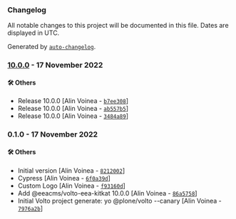 ### Changelog

All notable changes to this project will be documented in this file. Dates are displayed in UTC.

Generated by [`auto-changelog`](https://github.com/CookPete/auto-changelog).

### [10.0.0](https://github.com/eea/demo-kitkat-frontend/compare/0.1.0...10.0.0) - 17 November 2022

#### :hammer_and_wrench: Others

- Release 10.0.0 [Alin Voinea - [`b7ee308`](https://github.com/eea/demo-kitkat-frontend/commit/b7ee3084ad281ef8ba9b02bc22f36b7033089c7d)]
- Release 10.0.0 [Alin Voinea - [`ab557b5`](https://github.com/eea/demo-kitkat-frontend/commit/ab557b5edc37278e1465049bbe6a3c7a2991353f)]
- Release 10.0.0 [Alin Voinea - [`3484a89`](https://github.com/eea/demo-kitkat-frontend/commit/3484a896ce382110e924605cd922130c0ff07b62)]
### 0.1.0 - 17 November 2022

#### :hammer_and_wrench: Others

- Initial version [Alin Voinea - [`8212002`](https://github.com/eea/demo-kitkat-frontend/commit/82120028c8e4d2e10be3135bee02ed40d7d96904)]
- Cypress [Alin Voinea - [`6f0a39d`](https://github.com/eea/demo-kitkat-frontend/commit/6f0a39d6e61732da54183537b67859f04910fa07)]
- Custom Logo [Alin Voinea - [`f93160d`](https://github.com/eea/demo-kitkat-frontend/commit/f93160df41b406973f6e4348eed88950a3ba2906)]
- Add @eeacms/volto-eea-kitkat 10.0.0 [Alin Voinea - [`86a5758`](https://github.com/eea/demo-kitkat-frontend/commit/86a575889efea0c194b8619a0ef56edeec6b632b)]
- Initial Volto project generate: yo @plone/volto --canary [Alin Voinea - [`7976a2b`](https://github.com/eea/demo-kitkat-frontend/commit/7976a2b53f83f9d96133cd29323ff4e8d212d184)]
